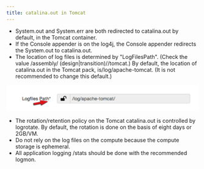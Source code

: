 ```yaml
---
title: catalina.out in Tomcat
---
```


* System.out and System.err are both redirected to catalina.out by default, in the Tomcat container.
* If the Console appender is on the log4j, the Console appender redirects the System.out to catalina.out.
* The location of log files is determined by "LogFilesPath". (Check the value /assembly/ (design|transition)/<tomcatplatform>/tomcat.) By default, the location of catalina.out in the Tomcat pack, is/log/apache-tomcat. (It is not recommended to change this default.)

![Tomcat Logfiles Path](../../assets/local/images/tomcat-logfiles-path.png)

* The  rotation/retention policy on the Tomcat catalina.out is controlled by logrotate. By default, the rotation is done on the basis of eight days or 2GB/VM.
* Do not rely on the log files on the compute because the compute storage is ephemeral.
* All application logging /stats should be done with the recommended logmon.
